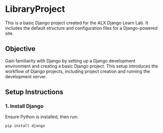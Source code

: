 # LibraryProject

This is a basic Django project created for the ALX Django Learn Lab. It includes the default structure and configuration files for a Django-powered site.

## Objective

Gain familiarity with Django by setting up a Django development environment and creating a basic Django project. This setup introduces the workflow of Django projects, including project creation and running the development server.

## Setup Instructions

### 1. Install Django

Ensure Python is installed, then run:

```bash
pip install django
